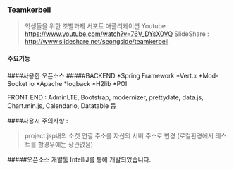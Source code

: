 ### Teamkerbell
>학생들을 위한 조별과제 서포트 애플리케이션
Youtube : https://www.youtube.com/watch?v=76V_DYsX0VQ 
SlideShare : http://www.slideshare.net/seongside/teamkerbell

#### 주요기능

####사용한 오픈소스 
#####BACKEND 
*Spring Framework
*Vert.x
*Mod-Socket io
*Apache
*logback
*H2lib
*POI

FRONT END : AdminLTE, Bootstrap, modernizer, prettydate, data.js, Chart.min.js, Calendario, Datatable 등 <br>

####사용시 주의사항 :
> project.jsp내의 소켓 연결 주소를 자신의 서버 주소로 변경 (로컬환경에서 테스트를 할경우에는 상관없음)

#####오픈소스 개발툴 IntelliJ를 통해 개발되었습니다. 
